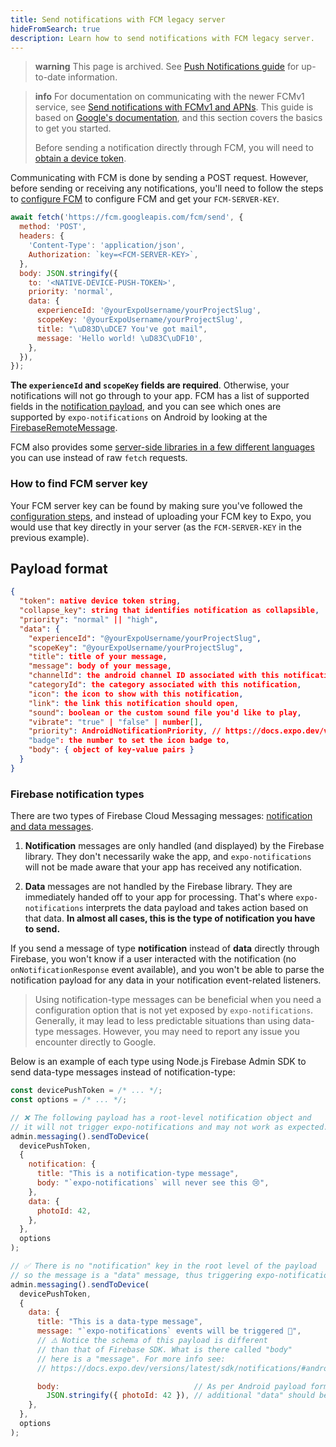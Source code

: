 ```yaml
---
title: Send notifications with FCM legacy server
hideFromSearch: true
description: Learn how to send notifications with FCM legacy server.
---
```


> **warning** This page is archived. See [Push Notifications guide](/push-notifications/overview/) for up-to-date information.

> **info** For documentation on communicating with the newer FCMv1 service, see [Send notifications with FCMv1 and APNs](/push-notifications/sending-notifications-custom/). This guide is based on [Google's documentation](https://firebase.google.com/docs/cloud-messaging/http-server-ref), and this section covers the basics to get you started.
>
> Before sending a notification directly through FCM, you will need to [obtain a device token](/push-notifications/obtaining-a-device-token-for-fcm-or-apns).

Communicating with FCM is done by sending a POST request. However, before sending or receiving any notifications, you'll need to follow the steps to [configure FCM](/push-notifications/push-notifications-setup/#android) to configure FCM and get your `FCM-SERVER-KEY`.

```js
await fetch('https://fcm.googleapis.com/fcm/send', {
  method: 'POST',
  headers: {
    'Content-Type': 'application/json',
    Authorization: `key=<FCM-SERVER-KEY>`,
  },
  body: JSON.stringify({
    to: '<NATIVE-DEVICE-PUSH-TOKEN>',
    priority: 'normal',
    data: {
      experienceId: '@yourExpoUsername/yourProjectSlug',
      scopeKey: '@yourExpoUsername/yourProjectSlug',
      title: "\uD83D\uDCE7 You've got mail",
      message: 'Hello world! \uD83C\uDF10',
    },
  }),
});
```

**The `experienceId` and `scopeKey` fields are required**. Otherwise, your notifications will not go through to your app. FCM has a list of supported fields in the [notification payload](https://firebase.google.com/docs/cloud-messaging/http-server-ref#notification-payload-support), and you can see which ones are supported by `expo-notifications` on Android by looking at the [FirebaseRemoteMessage](/versions/latest/sdk/notifications/#firebaseremotemessage).

FCM also provides some [server-side libraries in a few different languages](https://firebase.google.com/docs/cloud-messaging/send-message#node.js) you can use instead of raw `fetch` requests.

### How to find FCM server key

Your FCM server key can be found by making sure you've followed the [configuration steps](/push-notifications/push-notifications-setup/#android), and instead of uploading your FCM key to Expo, you would use that key directly in your server (as the `FCM-SERVER-KEY` in the previous example).

## Payload format

```json
{
  "token": native device token string,
  "collapse_key": string that identifies notification as collapsible,
  "priority": "normal" || "high",
  "data": {
    "experienceId": "@yourExpoUsername/yourProjectSlug",
    "scopeKey": "@yourExpoUsername/yourProjectSlug",
    "title": title of your message,
    "message": body of your message,
    "channelId": the android channel ID associated with this notification,
    "categoryId": the category associated with this notification,
    "icon": the icon to show with this notification,
    "link": the link this notification should open,
    "sound": boolean or the custom sound file you'd like to play,
    "vibrate": "true" | "false" | number[],
    "priority": AndroidNotificationPriority, // https://docs.expo.dev/versions/latest/sdk/notifications/#androidnotificationpriority
    "badge": the number to set the icon badge to,
    "body": { object of key-value pairs }
  }
}
```

### Firebase notification types

There are two types of Firebase Cloud Messaging messages: [notification and data messages](https://firebase.google.com/docs/cloud-messaging/concept-options#notifications_and_data_messages).

1. **Notification** messages are only handled (and displayed) by the Firebase library. They don't necessarily wake the app, and `expo-notifications` will not be made aware that your app has received any notification.

2. **Data** messages are not handled by the Firebase library. They are immediately handed off to your app for processing. That's where `expo-notifications` interprets the data payload and takes action based on that data. **In almost all cases, this is the type of notification you have to send.**

If you send a message of type **notification** instead of **data** directly through Firebase, you won't know if a user interacted with the notification (no `onNotificationResponse` event available), and you won't be able to parse the notification payload for any data in your notification event-related listeners.

> Using notification-type messages can be beneficial when you need a configuration option that is not yet exposed by `expo-notifications`. Generally, it may lead to less predictable situations than using data-type messages. However, you may need to report any issue you encounter directly to Google.

Below is an example of each type using Node.js Firebase Admin SDK to send data-type messages instead of notification-type:

```js
const devicePushToken = /* ... */;
const options = /* ... */;

// ❌ The following payload has a root-level notification object and
// it will not trigger expo-notifications and may not work as expected.
admin.messaging().sendToDevice(
  devicePushToken,
  {
    notification: {
      title: "This is a notification-type message",
      body: "`expo-notifications` will never see this 😢",
    },
    data: {
      photoId: 42,
    },
  },
  options
);

// ✅ There is no "notification" key in the root level of the payload
// so the message is a "data" message, thus triggering expo-notifications.
admin.messaging().sendToDevice(
  devicePushToken,
  {
    data: {
      title: "This is a data-type message",
      message: "`expo-notifications` events will be triggered 🤗",
      // ⚠️ Notice the schema of this payload is different
      // than that of Firebase SDK. What is there called "body"
      // here is a "message". For more info see:
      // https://docs.expo.dev/versions/latest/sdk/notifications/#android-push-notification-payload-specification

      body:                              // As per Android payload format specified above, the
        JSON.stringify({ photoId: 42 }), // additional "data" should be placed under "body" key.
    },
  },
  options
);
```